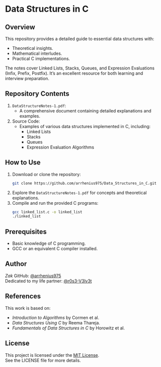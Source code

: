 # Data Structures in C

## Overview
This repository provides a detailed guide to essential data structures with:
- Theoretical insights.
- Mathematical interludes.
- Practical C implementations.

The notes cover Linked Lists, Stacks, Queues, and Expression Evaluations (Infix, Prefix, Postfix). It’s an excellent resource for both learning and interview preparation.

## Repository Contents
1. `DataStructureNotes-1.pdf`: 
   - A comprehensive document containing detailed explanations and examples.
2. Source Code:
   - Examples of various data structures implemented in C, including:
     - Linked Lists
     - Stacks
     - Queues
     - Expression Evaluation Algorithms

## How to Use
1. Download or clone the repository:
   ```bash
   git clone https://github.com/arrhenius975/Data_Structures_in_C.git
2. Explore the `DataStructureNotes-1.pdf` for concepts and theoretical explanations.
3. Compile and run the provided C programs:
   ```bash
   gcc linked_list.c -o linked_list
   ./linked_list
   ```

## Prerequisites
- Basic knowledge of C programming.
- GCC or an equivalent C compiler installed.

## Author
*Zak*
GitHub: [@arrhenius975](https://github.com/arrhenius975)  
Dedicated to my life partner: [@r0s3-V3lv3t](https://github.com/r0s3-V3lv3t)

## References
This work is based on:
- *Introduction to Algorithms* by Cormen et al.
- *Data Structures Using C* by Reema Thareja.
- *Fundamentals of Data Structures in C* by Horowitz et al.

## License
This project is licensed under the [MIT License](LICENSE).  
See the LICENSE file for more details.

